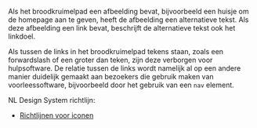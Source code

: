 <!-- @license CC0-1.0 -->

Als het broodkruimelpad een afbeelding bevat, bijvoorbeeld een huisje om de homepage aan te geven, heeft de afbeelding een alternatieve tekst. Als deze afbeelding een link bevat, beschrijft de alternatieve tekst ook het linkdoel.

Als tussen de links in het broodkruimelpad tekens staan, zoals een forwardslash of een groter dan teken, zijn deze verborgen voor hulpsoftware. De relatie tussen de links wordt namelijk al op een andere manier duidelijk gemaakt aan bezoekers die gebruik maken van voorleessoftware, bijvoorbeeld door het gebruik van een `nav` element.

NL Design System richtlijn:

- [Richtlijnen voor iconen](https://nldesignsystem.nl/richtlijnen/stijl/iconen/)
